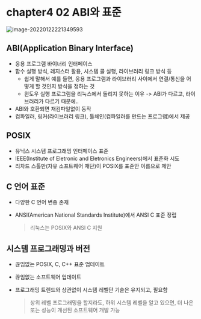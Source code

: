 # chapter4 02 ABI와 표준

![image-20220122221349593](../../AppData/Roaming/Typora/typora-user-images/image-20220122221349593.png)

## ABI(Application Binary Interface)

- 응용 프로그램 바이너리 인터페이스
- 함수 실행 방식, 레지스터 활용, 시스템 콜 실행, 라이브러리 링크 방식 등
  - 쉽게 말해서 예를 들면, 응용 프로그램과 라이브러리 사이에서 연결/통신을 어떻게 할 것인지 방식을 정하는 것
  - 윈도우 실행 프로그램을 리눅스에서 돌리지 못하는 이유 -> ABI가 다르고, 라이브러리가 다르기 때문에.. 
- ABI와 호환되면 재컴파일없이 동작
- 컴파일러, 링커(라이브러리 링크), 툴체인(컴파일러를 만드는 프로그램)에서 제공



## POSIX

- 유닉스 시스템 프로그래밍 인터페이스 표준
- IEEE(Institute of Eletronic and Eletronics Engineers)에서 표준화 시도
- 리차드 스톨만(자유 소프트웨어 재단)이 POSIX를 표준안 이름으로 제안



## C 언어 표준

- 다양한 C 언어 변종 존재

- ANSI(American National Standards Institute)에서 ANSI C 표준 정립

  > 리눅스는 POSIX와 ANSI C 지원



## 시스템 프로그래밍과 버전

- 끊임없는 POSIX, C, C++ 표준 업데이트

- 끊임없는 소프트웨어 업데이트

- 프로그래밍 트렌드와 상관없이 시스템 레벨단 기술은 유지되고, 필요함

  > 상위 레벨 프로그래밍을 할지라도, 하위 시스템 레벨을 알고 있으면, 더 나은 또는 성능이 개선된 소프트웨어 개발 가능

